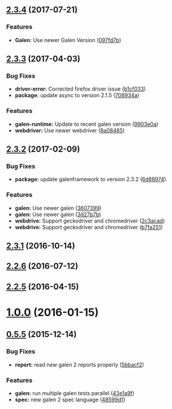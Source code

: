 <a name="2.3.4"></a>
## [2.3.4](https://github.com/hypery2k/grunt-galenframework/compare/v2.3.3...v2.3.4) (2017-07-21)


### Features

* **Galen:** Use newer Galen Version ([097fd7b](https://github.com/hypery2k/grunt-galenframework/commit/097fd7b))



<a name="2.3.3"></a>
## [2.3.3](https://github.com/hypery2k/grunt-galenframework/compare/v2.3.2...v2.3.3) (2017-04-03)


### Bug Fixes

* **driver-error:** Corrected firefox driver issue ([b1cf033](https://github.com/hypery2k/grunt-galenframework/commit/b1cf033))
* **package:** update async to version 2.1.5 ([708934a](https://github.com/hypery2k/grunt-galenframework/commit/708934a))


### Features

* **galen-runtime:** Update to recent galen version ([9903e0a](https://github.com/hypery2k/grunt-galenframework/commit/9903e0a))
* **webdriver:** Use newer webdriver ([8a08485](https://github.com/hypery2k/grunt-galenframework/commit/8a08485))



<a name="2.3.2"></a>
## [2.3.2](https://github.com/hypery2k/grunt-galenframework/compare/v2.3.1...v2.3.2) (2017-02-09)


### Bug Fixes

* **package:** update galenframework to version 2.3.2 ([6d88974](https://github.com/hypery2k/grunt-galenframework/commit/6d88974))


### Features

* **galen:** Use newer galen ([3607399](https://github.com/hypery2k/grunt-galenframework/commit/3607399))
* **galen:** Use newer galen ([3d27b7b](https://github.com/hypery2k/grunt-galenframework/commit/3d27b7b))
* **webdrive:** Support geckodriver and chromedriver ([2c3acad](https://github.com/hypery2k/grunt-galenframework/commit/2c3acad))
* **webdrive:** Support geckodriver and chromedriver ([b7fa251](https://github.com/hypery2k/grunt-galenframework/commit/b7fa251))



<a name="2.3.1"></a>
## [2.3.1](https://github.com/hypery2k/grunt-galenframework/compare/v2.3.0...v2.3.1) (2016-10-14)



<a name="2.2.6"></a>
## [2.2.6](https://github.com/hypery2k/grunt-galenframework/compare/v2.2.5...v2.2.6) (2016-07-12)



<a name="2.2.5"></a>
## [2.2.5](https://github.com/hypery2k/grunt-galenframework/compare/v2.2.3...v2.2.5) (2016-04-15)



<a name="1.0.0"></a>
# [1.0.0](https://github.com/hypery2k/grunt-galenframework/compare/v0.5.5...v1.0.0) (2016-01-15)



<a name="0.5.5"></a>
## [0.5.5](https://github.com/hypery2k/grunt-galenframework/compare/48599d1...v0.5.5) (2015-12-14)


### Bug Fixes

* **report:** read new galen 2 reports properly ([5bbacf2](https://github.com/hypery2k/grunt-galenframework/commit/5bbacf2))


### Features

* **galen:** run multiple galen tests parallel ([43e1a9f](https://github.com/hypery2k/grunt-galenframework/commit/43e1a9f))
* **spec:** new galen 2 spec language ([48599d1](https://github.com/hypery2k/grunt-galenframework/commit/48599d1))



